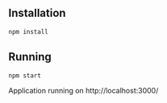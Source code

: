## Installation 

```bash
npm install
```

## Running 

```bash
npm start
```

Application running on http://localhost:3000/

